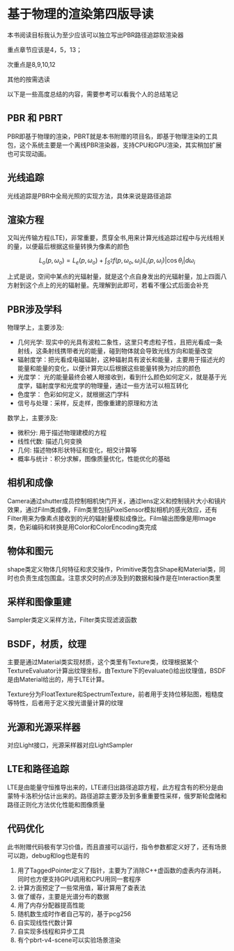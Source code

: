 # 基于物理的渲染第四版导读

本书阅读目标我认为至少应该可以独立写出PBR路径追踪软渲染器

重点章节应该是4，5，13；

次重点是8,9,10,12

其他的按需选读

以下是一些高度总结的内容，需要参考可以看我个人的总结笔记

## PBR 和 PBRT

PBR即基于物理的渲染，PBRT就是本书附赠的项目名，即基于物理渲染的工具包，这个系统主要是一个离线PBR渲染器，支持CPU和GPU渲染，其实稍加扩展也可实现动画。

## 光线追踪

光线追踪是PBR中全局光照的实现方法，具体来说是路径追踪

## 渲染方程

又叫光传输方程(LTE)，非常重要，贯穿全书,用来计算光线追踪过程中与光线相关的量，以便最后根据这些量转换为像素的颜色

$$
L_o(p, \omega_o) = L_e(p, \omega_o) + \int_{S^2}f(p, \omega_o,\omega_i)L_i(p,\omega_i)|\cos \theta_i|d\omega_i
$$

上式是说，空间中某点的光辐射量，就是这个点自身发出的光辐射量，加上四面八方射到这个点上的光的辐射量。先理解到此即可，若看不懂公式后面会补充

## PBR涉及学科

物理学上，主要涉及:

- 几何光学: 现实中的光具有波粒二象性，这里只考虑粒子性，且把光看成一条射线，这条射线携带者光的能量，碰到物体就会导致光线方向和能量改变
- 辐射度学：把光看成电磁辐射，这种辐射具有波长和能量，主要用于描述光的能量和能量的变化，以便计算完以后根据这些能量转换为对应的颜色
- 光度学： 光的能量最终会被人眼接收到，看到什么颜色如何定义，就是基于光度学，辐射度学和光度学的物理量，通过一些方法可以相互转化
- 色度学： 色彩如何定义，就根据这门学科
- 信号与处理：采样，反走样，图像重建的原理和方法

数学上，主要涉及:

- 微积分: 用于描述物理建模的方程
- 线性代数: 描述几何变换
- 几何: 描述物体形状特征和变化，相交计算等
- 概率与统计：积分求解，图像质量优化，性能优化的基础

## 相机和成像

Camera通过shutter成员控制相机快门开关，通过lens定义和控制镜片大小和镜片效果，通过Film类成像，Film类里包括PixelSensor模拟相机的感光效应，还有Filter用来为像素点接收到的光的辐射量模拟成像比。Film输出图像是用Image类，色彩编码和转换是用Color和ColorEncoding类完成

## 物体和图元

shape类定义物体几何特征和求交操作，Primitive类包含Shape和Material类，同时也负责生成包围盒。注意求交时的点涉及到的数据和操作是在Interaction类里

## 采样和图像重建

Sampler类定义采样方法，Filter类实现滤波函数

## BSDF，材质，纹理

主要是通过Material类实现材质，这个类里有Texture类，纹理根据某个TextureEvaluator计算出纹理坐标，由Texture下的evaluate()给出纹理值，BSDF是由Material给出的，用于LTE计算。

Texture分为FloatTexture和SpectrumTexture，前者用于支持位移贴图，粗糙度等特性，后者用于定义按光谱量计算的纹理

## 光源和光源采样器

对应Light接口，光源采样器对应LightSampler

## LTE和路径追踪

LTE是由能量守恒推导出来的，LTE递归出路径追踪方程，此方程含有的积分是由蒙特卡洛积分估计出来的。路径追踪主要涉及到多重重要性采样，俄罗斯轮盘赌和路径正则化方法优化性能和图像质量

## 代码优化

此书附赠代码极有学习价值，而且直接可以运行，指令参数都定义好了，还有场景可以跑，debug和log也是有的

1. 用了TaggedPointer定义了指针，主要为了消除C++虚函数的虚表内存消耗，同时也方便支持GPU调用和CPU用同一套程序
2. 计算方面预定了一些常用值，幂计算用了查表法
3. 做了缓存，主要是光谱分布的数据
4. 用了内存分配器提高性能
5. 随机数生成时作者自己写的，基于pcg256
6. 自实现线性代数计算
7. 自实现多线程和异步工具
8. 有个pbrt-v4-scene可以实验场景渲染